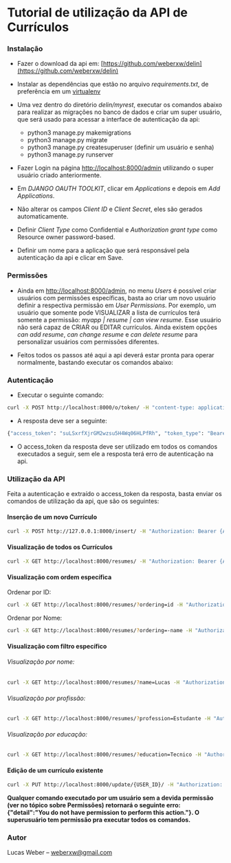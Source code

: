# Tutorial de utilização da API de Currículos

### Instalação

* Fazer o download da api em: [https://github.com/weberxw/delin](https://github.com/weberxw/delin)
* Instalar as dependências que estão no arquivo *requirements.txt*, de preferência em um [virtualenv](https://virtualenv.pypa.io/en/latest/)
* Uma vez dentro do diretório *delin/myrest*, executar os comandos abaixo para realizar as migrações no banco de dados e criar um super usuário, que será usado para acessar a interface de autenticação da api:
    * python3 manage.py makemigrations
    * python3 manage.py migrate
    * python3 manage.py createsuperuser (definir um usuário e senha)
    * python3 manage.py runserver

* Fazer Login na página [http://localhost:8000/admin](http://localhost:8000/admin) utilizando o super usuário criado anteriormente.
* Em *DJANGO OAUTH TOOLKIT*, clicar em *Applications* e depois em *Add Applications*.
* Não alterar os campos *Client ID* e *Client Secret*, eles são gerados automaticamente.
* Definir *Client Type* como Confidential e *Authorization grant type* como Resource owner password-based.
* Definir um nome para a aplicação que será responsável pela autenticação da api e clicar em Save.


### Permissões

* Ainda em [http://localhost:8000/admin](http://localhost:8000/admin), no menu *Users* é possível criar usuários com permissões específicas, basta ao criar um novo usuário definir a respectiva permissão em *User Permissions*. Por exemplo, um usuário que somente pode VISUALIZAR a lista de currículos terá somente a permissão: *myapp | resume | can view resume*. Esse usuário não será capaz de CRIAR ou EDITAR currículos. Ainda existem opções *can add resume*, *can change resume* e *can delete resume* para personalizar usuários com permissões diferentes.

* Feitos todos os passos até aqui a api deverá estar pronta para operar normalmente, bastando executar os comandos abaixo:

### Autenticação

* Executar o seguinte comando:
```sh
curl -X POST http://localhost:8000/o/token/ -H "content-type: application/x-www-form-urlencoded" -d "grant_type=password&client_id={CLIENT_ID_CADASTRADO}&client_secret={CLIENT_SECRET_CADASTRADO}&username={USERNAME}&password={PASSWORD}"
```

* A resposta deve ser a seguinte:
```sh
{"access_token": "suLSxrfXjrGM2wzsu5H4Wq06HLPfRh", "token_type": "Bearer", "refresh_token": "0VSzsrr1BMezryaCrZaZkGUxp4miBK", "expires_in": 36000, "scope": "read groups write"}
```

* O  access_token da resposta deve ser utilizado em todos os comandos executados a seguir, sem ele a resposta terá erro de autenticação na api.




### Utilização da API

Feita a autenticação e extraído o access_token da resposta, basta enviar os comandos de utilização da api, que são os seguintes:

#### Inserção de um novo Currículo
```sh
curl -X POST http://127.0.0.1:8000/insert/ -H "Authorization: Bearer {ACCESS_TOKEN_USUARIO_CADASTRADO}" -H 'content-type: application/json' -d '{"name": "Fulano", "address": "Rua Tal", "profession": "Profissão X", "education": "Faculdade Tal"}'
```

#### Visualização de todos os Currículos
```sh
curl -X GET http://localhost:8000/resumes/ -H "Authorization: Bearer {ACCESS_TOKEN_USUARIO_CADASTRADO}"
```

#### Visualização com ordem específica

Ordenar por ID: 
```sh
curl -X GET http://localhost:8000/resumes/?ordering=id -H "Authorization: Bearer {ACCESS_TOKEN_USUARIO_CADASTRADO}"
```
Ordenar por Nome:
```sh
curl -X GET http://localhost:8000/resumes/?ordering=-name -H "Authorization: Bearer {ACCESS_TOKEN_USUARIO_CADASTRADO}"
```

#### Visualização com filtro específico

###### Visualização por nome:
```sh
curl -X GET http://localhost:8000/resumes/?name=Lucas -H "Authorization: Bearer {ACCESS_TOKEN_USUARIO_CADASTRADO}" -H "Accept: application/json"
```
###### Visualização por profissão:
```sh
curl -X GET http://localhost:8000/resumes/?profession=Estudante -H "Authorization: Bearer {ACCESS_TOKEN_USUARIO_CADASTRADO}" -H "Accept: application/json"
```
###### Visualização por educação:
```sh
curl -X GET http://localhost:8000/resumes/?education=Tecnico -H "Authorization: Bearer {ACCESS_TOKEN_USUARIO_CADASTRADO}" -H "Accept: application/json"
```

#### Edição de um currículo existente
```sh
curl -X PUT http://localhost:8000/update/{USER_ID}/ -H "Authorization: Bearer {ACCESS_TOKEN_USUARIO_CADASTRADO}" -H 'content-type: application/json' -d '{"name": "Fulano de tal", "address": "Rua X", "profession": "Profissão Y", "education": "Faculdade Y"}'
```
**Qualquer comando executado por um usuário sem a devida permissão (ver no tópico sobre Permissões) retornará o seguinte erro: {"detail":"You do not have permission to perform this action."}. O superusuário tem permissão pra executar todos os comandos.**

### Autor

Lucas Weber – weberxw@gmail.com